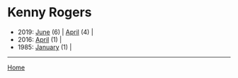 # Kenny Rogers

  * 2019: 
      [June](./kenny-rogers-2019-06.md) (6) | 
      [April](./kenny-rogers-2019-04.md) (4) | 
  * 2016: 
      [April](./kenny-rogers-2016-04.md) (1) | 
  * 1985: 
      [January](./kenny-rogers-1985-01.md) (1) | 

----

[Home](../)
